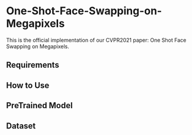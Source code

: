 # One-Shot-Face-Swapping-on-Megapixels
This is the official implementation of our CVPR2021 paper: One Shot Face Swapping on Megapixels.

## Requirements

## How to Use

## PreTrained Model

## Dataset
